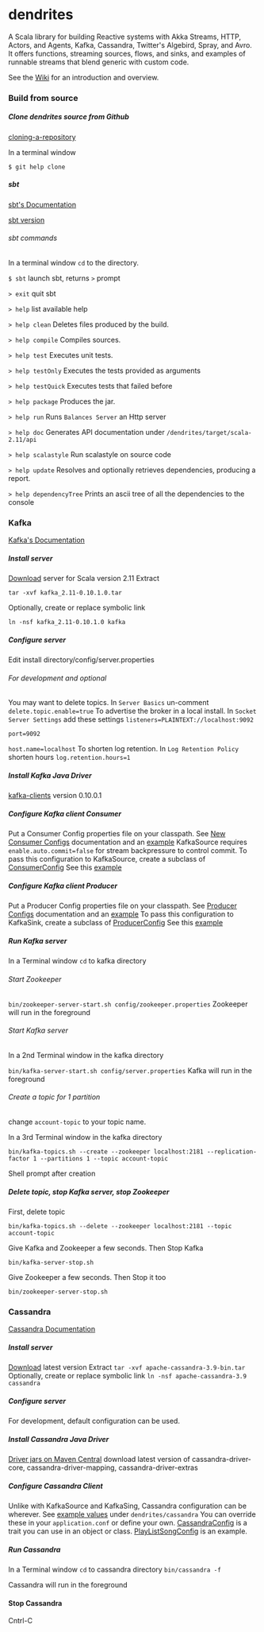 # dendrites

A Scala library for building Reactive systems with Akka Streams, HTTP, Actors, and Agents, Kafka, Cassandra, Twitter's Algebird, Spray, and Avro. It offers functions, streaming sources, flows, and sinks, and examples of runnable streams that blend generic with custom code.

See the [Wiki](https://github.com/garyaiki/dendrites/wiki) for an introduction and overview.
### Build from source
##### Clone dendrites source from Github
[cloning-a-repository](https://help.github.com/articles/cloning-a-repository/)

In a terminal window

`$ git help clone`
##### sbt
[sbt's Documentation](http://www.scala-sbt.org/documentation.html)

[sbt version](https://github.com/garyaiki/dendrites/blob/master/project/build.properties)
###### sbt commands
In a terminal window `cd` to the directory.

`$ sbt` launch sbt, returns `>` prompt

`> exit` quit sbt

`> help` list available help

`> help clean` Deletes files produced by the build.

`> help compile` Compiles sources.

`> help test` Executes unit tests.

`> help testOnly` Executes the tests provided as arguments

`> help testQuick` Executes tests that failed before

`> help package` Produces the jar.

`> help run` Runs `Balances Server` an Http server

`> help doc` Generates API documentation under `/dendrites/target/scala-2.11/api`

`> help scalastyle` Run scalastyle on source code

`> help update` Resolves and optionally retrieves dependencies, producing a report.

`> help dependencyTree` Prints an ascii tree of all the dependencies to the console

### Kafka
[Kafka's Documentation](http://kafka.apache.org/documentation)
##### Install server
[Download](http://kafka.apache.org/downloads)  server for Scala version 2.11
Extract

`tar -xvf kafka_2.11-0.10.1.0.tar`

Optionally, create or replace symbolic link

`ln -nsf kafka_2.11-0.10.1.0 kafka`

##### Configure server
Edit install directory/config/server.properties

###### For development and optional
You may want to delete topics. In `Server Basics` un-comment `delete.topic.enable=true`
To advertise the broker in a local install. In `Socket Server Settings`
add these settings
`listeners=PLAINTEXT://localhost:9092`

`port=9092`

`host.name=localhost`
To shorten log retention. In `Log Retention Policy` shorten hours
`log.retention.hours=1`
##### Install Kafka Java Driver
[kafka-clients](http://mvnrepository.com/artifact/org.apache.kafka/kafka-clients) version 0.10.0.1
##### Configure Kafka client Consumer
Put a Consumer Config properties file on your classpath. See [New Consumer Configs](http://kafka.apache.org/documentation#newconsumerconfigs) documentation and an [example](https://github.com/garyaiki/dendrites/blob/master/src/main/resources/kafkaConsumer.properties) KafkaSource requires `enable.auto.commit=false` for stream backpressure to control commit. To pass this configuration to KafkaSource, create a subclass of [ConsumerConfig](https://github.com/garyaiki/dendrites/blob/master/src/main/scala/com/github/garyaiki/dendrites/kafka/ConsumerConfig.scala) See this [example](https://github.com/garyaiki/dendrites/blob/master/src/main/scala/com/github/garyaiki/dendrites/examples/account/kafka/AccountConsumer.scala)
##### Configure Kafka client Producer
Put a Producer Config properties file on your classpath. See [Producer Configs](http://kafka.apache.org/documentation#producerconfigs) documentation and an [example](https://github.com/garyaiki/dendrites/blob/master/src/main/scala/com/github/garyaiki/dendrites/examples/account/kafka/AccountProducer.scala) To pass this configuration to KafkaSink, create a subclass of [ProducerConfig](https://github.com/garyaiki/dendrites/blob/master/src/main/scala/com/github/garyaiki/dendrites/kafka/ProducerConfig.scala) See this [example](https://github.com/garyaiki/dendrites/blob/master/src/main/scala/com/github/garyaiki/dendrites/examples/account/kafka/AccountProducer.scala)
##### Run Kafka server
In a Terminal window `cd` to kafka directory
###### Start Zookeeper
`bin/zookeeper-server-start.sh config/zookeeper.properties`
Zookeeper will run in the foreground
###### Start Kafka server
In a 2nd Terminal window in the kafka directory

`bin/kafka-server-start.sh config/server.properties`
Kafka will run in the foreground
###### Create a topic for 1 partition
change `account-topic` to your topic name.

In a 3rd Terminal window in the kafka directory

`bin/kafka-topics.sh --create --zookeeper localhost:2181 --replication-factor 1 --partitions 1 --topic account-topic`

Shell prompt after creation

##### Delete topic, stop Kafka server, stop Zookeeper
First, delete topic

`bin/kafka-topics.sh --delete --zookeeper localhost:2181 --topic account-topic`

Give Kafka and Zookeeper a few seconds. Then Stop Kafka

`bin/kafka-server-stop.sh`

Give Zookeeper a few seconds. Then Stop it too

`bin/zookeeper-server-stop.sh`



### Cassandra
[Cassandra Documentation](http://www.planetcassandra.org/apache-cassandra-documentation/)
##### Install server
[Download](http://www.planetcassandra.org/cassandra/) latest version
Extract
`tar -xvf apache-cassandra-3.9-bin.tar`
Optionally, create or replace symbolic link
`ln -nsf apache-cassandra-3.9 cassandra`
##### Configure server
For development, default configuration can be used.
##### Install Cassandra Java Driver
[Driver jars on Maven Central](http://mvnrepository.com/artifact/com.datastax.cassandra) download latest version of cassandra-driver-core, cassandra-driver-mapping, cassandra-driver-extras
##### Configure Cassandra Client
Unlike with KafkaSource and KafkaSing, Cassandra configuration can be wherever. See [example values](https://github.com/garyaiki/dendrites/blob/master/src/main/resources/reference.conf) under `dendrites/cassandra` You can override these in your `application.conf` or define your own. [CassandraConfig](https://github.com/garyaiki/dendrites/blob/master/src/main/scala/com/github/garyaiki/dendrites/cassandra/CassandraConfig.scala) is a trait you can use in an object or class. [PlayListSongConfig](https://github.com/garyaiki/dendrites/blob/master/src/it/scala/com/github/garyaiki/dendrites/cassandra/PlaylistSongConfig.scala) is an example.
##### Run Cassandra
In a Terminal window `cd` to cassandra directory
`bin/cassandra -f`

Cassandra will run in the foreground
#### Stop Cassandra
Cntrl-C
